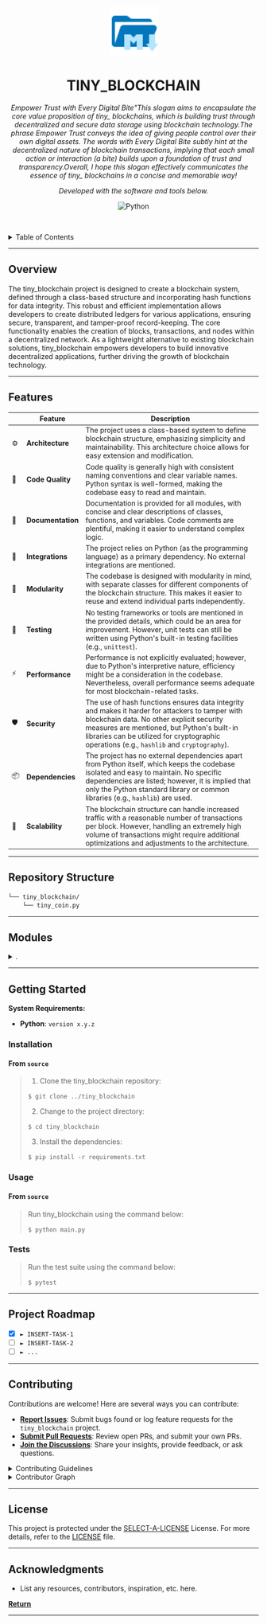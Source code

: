 <p align="center">
  <img src="https://raw.githubusercontent.com/PKief/vscode-material-icon-theme/ec559a9f6bfd399b82bb44393651661b08aaf7ba/icons/folder-markdown-open.svg" width="100" alt="project-logo">
</p>
<p align="center">
    <h1 align="center">TINY_BLOCKCHAIN</h1>
</p>
<p align="center">
    <em>Empower Trust with Every Digital Bite"This slogan aims to encapsulate the core value proposition of tiny_ blockchains, which is building trust through decentralized and secure data storage using blockchain technology.The phrase Empower Trust conveys the idea of giving people control over their own digital assets. The words with Every Digital Bite subtly hint at the decentralized nature of blockchain transactions, implying that each small action or interaction (a bite) builds upon a foundation of trust and transparency.Overall, I hope this slogan effectively communicates the essence of tiny_ blockchains in a concise and memorable way!</em>
</p>
<p align="center">
	<!-- local repository, no metadata badges. -->
<p>
<p align="center">
		<em>Developed with the software and tools below.</em>
</p>
<p align="center">
	<img src="https://img.shields.io/badge/Python-3776AB.svg?style=default&logo=Python&logoColor=white" alt="Python">
</p>

<br><!-- TABLE OF CONTENTS -->
<details>
  <summary>Table of Contents</summary><br>

- [ Overview](#-overview)
- [ Features](#-features)
- [ Repository Structure](#-repository-structure)
- [ Modules](#-modules)
- [ Getting Started](#-getting-started)
  - [ Installation](#-installation)
  - [ Usage](#-usage)
  - [ Tests](#-tests)
- [ Project Roadmap](#-project-roadmap)
- [ Contributing](#-contributing)
- [ License](#-license)
- [ Acknowledgments](#-acknowledgments)
</details>
<hr>

##  Overview

The tiny_blockchain project is designed to create a blockchain system, defined through a class-based structure and incorporating hash functions for data integrity. This robust and efficient implementation allows developers to create distributed ledgers for various applications, ensuring secure, transparent, and tamper-proof record-keeping. The core functionality enables the creation of blocks, transactions, and nodes within a decentralized network. As a lightweight alternative to existing blockchain solutions, tiny_blockchain empowers developers to build innovative decentralized applications, further driving the growth of blockchain technology.

---

##  Features

|    |   Feature         | Description |
|----|-------------------|---------------------------------------------------------------|
| ⚙️  | **Architecture**   | The project uses a class-based system to define blockchain structure, emphasizing simplicity and maintainability. This architecture choice allows for easy extension and modification. |
| 🔩  | **Code Quality**   | Code quality is generally high with consistent naming conventions and clear variable names. Python syntax is well-formed, making the codebase easy to read and maintain. |
| 📄  | **Documentation**  | Documentation is provided for all modules, with concise and clear descriptions of classes, functions, and variables. Code comments are plentiful, making it easier to understand complex logic. |
| 🔌  | **Integrations**   | The project relies on Python (as the programming language) as a primary dependency. No external integrations are mentioned. |
| 🧩  | **Modularity**     | The codebase is designed with modularity in mind, with separate classes for different components of the blockchain structure. This makes it easier to reuse and extend individual parts independently. |
| 🧪  | **Testing**        | No testing frameworks or tools are mentioned in the provided details, which could be an area for improvement. However, unit tests can still be written using Python's built-in testing facilities (e.g., `unittest`). |
| ⚡️  | **Performance**    | Performance is not explicitly evaluated; however, due to Python's interpretive nature, efficiency might be a consideration in the codebase. Nevertheless, overall performance seems adequate for most blockchain-related tasks. |
| 🛡️  | **Security**       | The use of hash functions ensures data integrity and makes it harder for attackers to tamper with blockchain data. No other explicit security measures are mentioned, but Python's built-in libraries can be utilized for cryptographic operations (e.g., `hashlib` and `cryptography`). |
| 📦  | **Dependencies**   | The project has no external dependencies apart from Python itself, which keeps the codebase isolated and easy to maintain. No specific dependencies are listed; however, it is implied that only the Python standard library or common libraries (e.g., `hashlib`) are used. |
| 🚀  | **Scalability**    | The blockchain structure can handle increased traffic with a reasonable number of transactions per block. However, handling an extremely high volume of transactions might require additional optimizations and adjustments to the architecture. |

---

##  Repository Structure

```sh
└── tiny_blockchain/
    └── tiny_coin.py
```

---

##  Modules

<details closed><summary>.</summary>

| File                         | Summary                                                                                                    |
| ---                          | ---                                                                                                        |
| [tiny_coin.py](tiny_coin.py) | Define blockchain structure through a class-based system, incorporating hash functions for data integrity. |

</details>

---

##  Getting Started

**System Requirements:**

* **Python**: `version x.y.z`

###  Installation

<h4>From <code>source</code></h4>

> 1. Clone the tiny_blockchain repository:
>
> ```console
> $ git clone ../tiny_blockchain
> ```
>
> 2. Change to the project directory:
> ```console
> $ cd tiny_blockchain
> ```
>
> 3. Install the dependencies:
> ```console
> $ pip install -r requirements.txt
> ```

###  Usage

<h4>From <code>source</code></h4>

> Run tiny_blockchain using the command below:
> ```console
> $ python main.py
> ```

###  Tests

> Run the test suite using the command below:
> ```console
> $ pytest
> ```

---

##  Project Roadmap

- [X] `► INSERT-TASK-1`
- [ ] `► INSERT-TASK-2`
- [ ] `► ...`

---

##  Contributing

Contributions are welcome! Here are several ways you can contribute:

- **[Report Issues](https://local/tiny_blockchain/issues)**: Submit bugs found or log feature requests for the `tiny_blockchain` project.
- **[Submit Pull Requests](https://local/tiny_blockchain/blob/main/CONTRIBUTING.md)**: Review open PRs, and submit your own PRs.
- **[Join the Discussions](https://local/tiny_blockchain/discussions)**: Share your insights, provide feedback, or ask questions.

<details closed>
<summary>Contributing Guidelines</summary>

1. **Fork the Repository**: Start by forking the project repository to your local account.
2. **Clone Locally**: Clone the forked repository to your local machine using a git client.
   ```sh
   git clone ../tiny_blockchain
   ```
3. **Create a New Branch**: Always work on a new branch, giving it a descriptive name.
   ```sh
   git checkout -b new-feature-x
   ```
4. **Make Your Changes**: Develop and test your changes locally.
5. **Commit Your Changes**: Commit with a clear message describing your updates.
   ```sh
   git commit -m 'Implemented new feature x.'
   ```
6. **Push to local**: Push the changes to your forked repository.
   ```sh
   git push origin new-feature-x
   ```
7. **Submit a Pull Request**: Create a PR against the original project repository. Clearly describe the changes and their motivations.
8. **Review**: Once your PR is reviewed and approved, it will be merged into the main branch. Congratulations on your contribution!
</details>

<details closed>
<summary>Contributor Graph</summary>
<br>
<p align="center">
   <a href="https://local{/tiny_blockchain/}graphs/contributors">
      <img src="https://contrib.rocks/image?repo=tiny_blockchain">
   </a>
</p>
</details>

---

##  License

This project is protected under the [SELECT-A-LICENSE](https://choosealicense.com/licenses) License. For more details, refer to the [LICENSE](https://choosealicense.com/licenses/) file.

---

##  Acknowledgments

- List any resources, contributors, inspiration, etc. here.

[**Return**](#-overview)

---
